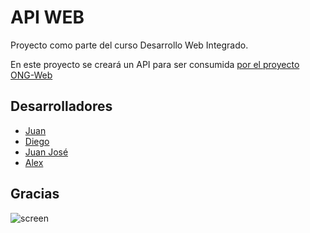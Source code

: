 # API WEB
Proyecto como parte del curso Desarrollo Web Integrado.

En este proyecto se creará un API para ser consumida [por el proyecto ONG-Web](https://github.com/JFVela/Web_Integrado)

## Desarrolladores

* [Juan](https://github.com/JFVela) 
* [Diego](https://github.com/DiegoBauti)
* [Juan José](https://github.com/donniedark0-max)
* [Alex](https://github.com/Alexzurit)

## **Gracias**
![screen](https://64.media.tumblr.com/e8e72bbc19bc46f8a0ce257cf20704e0/22165f4a61563d58-f3/s1280x1920/57bed759f2c6b50ba4cefbe1d8ab4bbc07475488.jpg)
